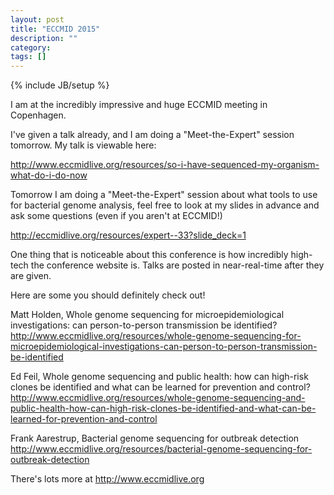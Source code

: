 ```yaml
---
layout: post
title: "ECCMID 2015"
description: ""
category: 
tags: []
---
```

{% include JB/setup %}

I am at the incredibly impressive and huge ECCMID meeting in Copenhagen.

I've given a talk already, and I am doing a "Meet-the-Expert" session
tomorrow. My talk is viewable here:

<http://www.eccmidlive.org/resources/so-i-have-sequenced-my-organism-what-do-i-do-now>

Tomorrow I am doing a "Meet-the-Expert" session about what tools to use
for bacterial genome analysis, feel free to look at my slides in advance
and ask some questions (even if you aren't at ECCMID!)

<http://eccmidlive.org/resources/expert--33?slide_deck=1>

One thing that is noticeable about this conference is how incredibly
high-tech the conference website is. Talks are posted in near-real-time
after they are given.

Here are some you should definitely check out!

Matt Holden, Whole genome sequencing for microepidemiological investigations: can person-to-person transmission be identified?
<http://www.eccmidlive.org/resources/whole-genome-sequencing-for-microepidemiological-investigations-can-person-to-person-transmission-be-identified>

Ed Feil, Whole genome sequencing and public health: how can high-risk clones be identified and what can be learned for prevention and control?
<http://www.eccmidlive.org/resources/whole-genome-sequencing-and-public-health-how-can-high-risk-clones-be-identified-and-what-can-be-learned-for-prevention-and-control>

Frank Aarestrup, Bacterial genome sequencing for outbreak detection 
<http://www.eccmidlive.org/resources/bacterial-genome-sequencing-for-outbreak-detection>

There's lots more at <http://www.eccmidlive.org>



